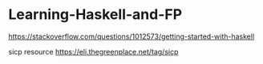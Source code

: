 # Learning-Haskell-and-FP
https://stackoverflow.com/questions/1012573/getting-started-with-haskell

sicp resource https://eli.thegreenplace.net/tag/sicp 


